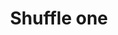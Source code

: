 ---
title: Shuffle one
tags: ["shuffle", "one", "random", "mix", "single", "playback", "music", "selection"]
icon: shuffle-one
svg: '<svg xmlns="http://www.w3.org/2000/svg" width="24" height="24" fill="none" viewBox="0 0 24 24" stroke-width="1.5" stroke-linecap="round" stroke-linejoin="round" stroke="currentColor"><path d="m19 16.765 2 2.117L19 21m0-18 2 2.118-2 2.117"/><path d="M21 5.118h-3.15C14.62 5.118 12 8.199 12 12c0 3.801 2.62 6.882 5.85 6.882H21m-18 0h3.15C9.38 18.882 12 15.801 12 12c0-3.801-2.62-6.882-5.85-6.882H3"/></svg>'
---